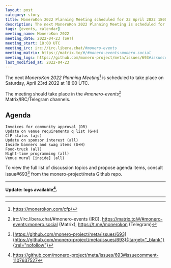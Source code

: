 ```yaml
---
layout: post
category: story
title: MoneroKon 2022 Planning Meeting scheduled for 23 April 2022 1800 UTC
description: The next MoneroKon 2022 Planning Meeting is scheduled for Saturday 23 April 2022 at 1800 UTC on IRC.
tags: [events, calendar]
meeting_name: MoneroKon 2022
meeting_date: 2022-04-23 (SAT)
meeting_start: 18:00 UTC
meeting_irc: irc://irc.libera.chat/#monero-events
meeting_matrix: https://matrix.to/#/#monero-events:monero.social
meeting_logs: https://github.com/monero-project/meta/issues/693#issuecomment-1107637527
last_modified_at: 2022-04-23
---
```


The next *MoneroKon 2022 Planning Meeting*[^1] is scheduled to take place on Saturday, April 23rd 2022 at 18:00 UTC.

The meeting should take place in the *#monero-events*[^2] Matrix/IRC/Telegram channels.

## Agenda

```
Invoices for community approval (DR)
Update on venue requirements q list (G+H)
CfP status (ajs)
Update on sponsor interest (all)
Inside banners and swag items (G+H)
Food-truck (all)
Night-time programming (all)
Venue mural [inside] (all)
```

To view the full list of discussion topics and propose agenda items, consult issue#693[^3] from the monero-project/meta Github repo.

---

**Update: logs available[^4].**

---

[^1]: https://monerokon.com/cfp/
[^2]: irc://irc.libera.chat/#monero-events (IRC), https://matrix.to/#/#monero-events:monero.social (Matrix), https://t.me/monerokon (Telegram)
[^3]: [https://github.com/monero-project/meta/issues/693](https://github.com/monero-project/meta/issues/693){:target="_blank"}{:rel="nofollow"}
[^4]: https://github.com/monero-project/meta/issues/693#issuecomment-1107637527
